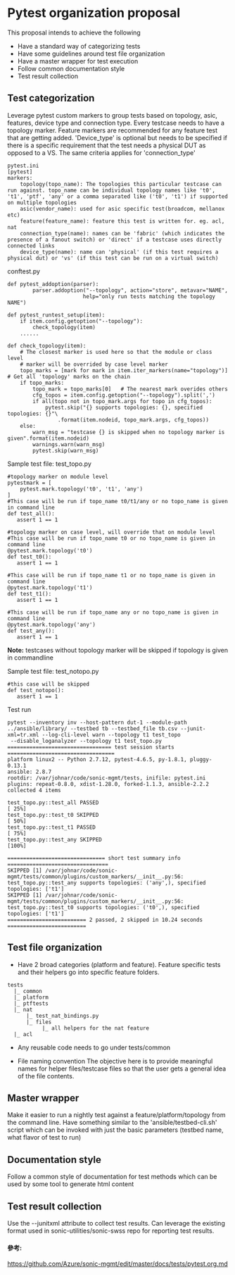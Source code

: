 # Pytest organization proposal

This proposal intends to achieve the following
  - Have a standard way of categorizing tests
  - Have some guidelines around test file organization
  - Have a master wrapper for test execution
  - Follow common documentation style
  - Test result collection

## Test categorization
Leverage pytest custom markers to group tests based on topology, asic, features, device type and connection type.
Every testcase needs to have a topology marker. Feature markers are recommended for any feature test that are getting added.
'Device_type' is optional but needs to be specified if there is a specific requirement that the test needs a physical DUT as opposed to a VS. The same criteria applies for 'connection_type'

```
pytest.ini
[pytest]
markers:
    topology(topo_name): The topologies this particular testcase can run against. topo_name can be individual topology names like 't0', 't1', 'ptf', 'any' or a comma separated like ('t0', 't1') if supported on multiple topologies
    asic(vendor_name): used for asic specific test(broadcom, mellanox etc)
    feature(feature_name): feature this test is written for. eg. acl, nat
    connection_type(name): names can be 'fabric' (which indicates the presence of a fanout switch) or 'direct' if a testcase uses directly connected links
    device_type(name): name can 'physical' (if this test requires a physical dut) or 'vs' (if this test can be run on a virtual switch)

```
conftest.py

```
def pytest_addoption(parser):
        parser.addoption("--topology", action="store", metavar="NAME",
                        help="only run tests matching the topology NAME")

def pytest_runtest_setup(item):
    if item.config.getoption("--topology"):
        check_topology(item)
    ......

def check_topology(item):
    # The closest marker is used here so that the module or class level
    # marker will be overrided by case level marker
    topo_marks = [mark for mark in item.iter_markers(name="topology")]   # Get all 'topology' marks on the chain
    if topo_marks:
        topo_mark = topo_marks[0]   # The nearest mark overides others
        cfg_topos = item.config.getoption("--topology").split(',')
        if all(topo not in topo_mark.args for topo in cfg_topos):
            pytest.skip("{} supports topologies: {}, specified topologies: {}"\
                .format(item.nodeid, topo_mark.args, cfg_topos))
    else:
        warn_msg = "testcase {} is skipped when no topology marker is given".format(item.nodeid)
        warnings.warn(warn_msg)
        pytest.skip(warn_msg)
```

Sample test file: test_topo.py

```
#topology marker on module level
pytestmark = [
    pytest.mark.topology('t0', 't1', 'any')
]
#This case will be run if topo_name t0/t1/any or no topo_name is given in command line
def test_all():
   assert 1 == 1

#topology marker on case level, will override that on module level
#This case will be run if topo_name t0 or no topo_name is given in command line
@pytest.mark.topology('t0')
def test_t0():
   assert 1 == 1

#This case will be run if topo_name t1 or no topo_name is given in command line
@pytest.mark.topology('t1')
def test_t1():
   assert 1 == 1

#This case will be run if topo_name any or no topo_name is given in command line
@pytest.mark.topology('any')
def test_any():
   assert 1 == 1

```
**Note:** testcases without topology marker will be skipped if topology is given in commandline

Sample test file: test_notopo.py

```
#this case will be skipped
def test_notopo():
   assert 1 == 1

```

Test run

```
pytest --inventory inv --host-pattern dut-1 --module-path ../ansible/library/ --testbed tb --testbed_file tb.csv --junit-xml=tr.xml --log-cli-level warn --topology t1 test_topo
 --disable_loganalyzer --topology t1 test_topo.py
================================= test session starts ==================================
platform linux2 -- Python 2.7.12, pytest-4.6.5, py-1.8.1, pluggy-0.13.1
ansible: 2.8.7
rootdir: /var/johnar/code/sonic-mgmt/tests, inifile: pytest.ini
plugins: repeat-0.8.0, xdist-1.28.0, forked-1.1.3, ansible-2.2.2
collected 4 items

test_topo.py::test_all PASSED                                                    [ 25%]
test_topo.py::test_t0 SKIPPED                                                    [ 50%]
test_topo.py::test_t1 PASSED                                                     [ 75%]
test_topo.py::test_any SKIPPED                                                   [100%]

=============================== short test summary info ================================
SKIPPED [1] /var/johnar/code/sonic-mgmt/tests/common/plugins/custom_markers/__init__.py:56: test_topo.py::test_any supports topologies: ('any',), specified topologies: ['t1']
SKIPPED [1] /var/johnar/code/sonic-mgmt/tests/common/plugins/custom_markers/__init__.py:56: test_topo.py::test_t0 supports topologies: ('t0',), specified topologies: ['t1']
========================= 2 passed, 2 skipped in 10.24 seconds =========================
```
## Test file organization
- Have 2 broad categories (platform and feature). Feature specific tests and their helpers go into specific feature folders.

```
tests
  |_ common
  |_ platform
  |_ ptftests
  |_ nat
      |_ test_nat_bindings.py
      |_ files
           |_ all helpers for the nat feature
  |_ acl

```

- Any reusable code needs to go under tests/common

- File naming convention
  The objective here is to provide meaningful names for helper files/testcase files so that the user gets a general idea of the file contents.


## Master wrapper
Make it easier to run a nightly test against a feature/platform/topology from the command line. Have something similar to the 'ansible/testbed-cli.sh' script which can be invoked with just the basic parameters (testbed name, what flavor of test to run)


## Documentation style
Follow a common style of documentation for test methods which can be used by some tool to generate html content


## Test result collection
Use the --junitxml attribute to collect test results. Can leverage the existing format used in sonic-utilities/sonic-swss repo for reporting test results.

#### 參考:

https://github.com/Azure/sonic-mgmt/edit/master/docs/tests/pytest.org.md
